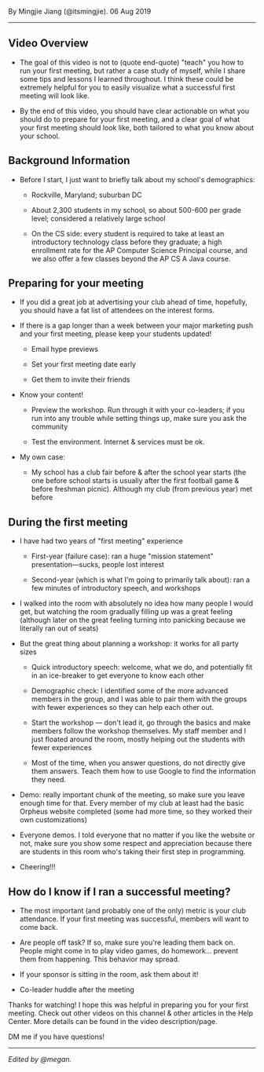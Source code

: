 <p ></p>

By Mingjie Jiang (@itsmingjie). 06 Aug 2019

* * *

Video Overview
--------------

*   The goal of this video is not to (quote end-quote) "teach" you how to run your first meeting, but rather a case study of myself, while I share some tips and lessons I learned throughout. I think these could be extremely helpful for you to easily visualize what a successful first meeting will look like.
    
*   By the end of this video, you should have clear actionable on what you should do to prepare for your first meeting, and a clear goal of what your first meeting should look like, both tailored to what you know about your school.
    

Background Information
----------------------

*   Before I start, I just want to briefly talk about my school's demographics:
    
    *   Rockville, Maryland; suburban DC
        
    *   About 2,300 students in my school, so about 500-600 per grade level; considered a relatively large school
        
    *   On the CS side: every student is required to take at least an introductory technology class before they graduate; a high enrollment rate for the AP Computer Science Principal course, and we also offer a few classes beyond the AP CS A Java course.
        

Preparing for your meeting
--------------------------

*   If you did a great job at advertising your club ahead of time, hopefully, you should have a fat list of attendees on the interest forms.
    
*   If there is a gap longer than a week between your major marketing push and your first meeting, please keep your students updated!
    
    *   Email hype previews
        
    *   Set your first meeting date early
        
    *   Get them to invite their friends
        
*   Know your content!
    
    *   Preview the workshop. Run through it with your co-leaders; if you run into any trouble while setting things up, make sure you ask the community
        
    *   Test the environment. Internet & services must be ok.
        
*   My own case:
    
    *   My school has a club fair before & after the school year starts (the one before school starts is usually after the first football game & before freshman picnic). Although my club (from previous year) met before
        

During the first meeting
------------------------

*   I have had two years of "first meeting" experience
    
    *   First-year (failure case): ran a huge "mission statement" presentation—sucks, people lost interest
        
    *   Second-year (which is what I'm going to primarily talk about): ran a few minutes of introductory speech, and workshops
        
*   I walked into the room with absolutely no idea how many people I would get, but watching the room gradually filling up was a great feeling (although later on the great feeling turning into panicking because we literally ran out of seats)
    
*   But the great thing about planning a workshop: it works for all party sizes
    
    *   Quick introductory speech: welcome, what we do, and potentially fit in an ice-breaker to get everyone to know each other
        
    *   Demographic check: I identified some of the more advanced members in the group, and I was able to pair them with the groups with fewer experiences so they can help each other out.
        
    *   Start the workshop — don't lead it, go through the basics and make members follow the workshop themselves. My staff member and I just floated around the room, mostly helping out the students with fewer experiences
        
    *   Most of the time, when you answer questions, do not directly give them answers. Teach them how to use Google to find the information they need.
        
*   Demo: really important chunk of the meeting, so make sure you leave enough time for that. Every member of my club at least had the basic Orpheus website completed (some had more time, so they worked their own customizations)
    
*   Everyone demos. I told everyone that no matter if you like the website or not, make sure you show some respect and appreciation because there are students in this room who's taking their first step in programming.
    
*   Cheering!!!
    

How do I know if I ran a successful meeting?
--------------------------------------------

*   The most important (and probably one of the only) metric is your club attendance. If your first meeting was successful, members will want to come back.
    
*   Are people off task? If so, make sure you're leading them back on. People might come in to play video games, do homework... prevent them from happening. This behavior may spread.
    
*   If your sponsor is sitting in the room, ask them about it!
    
*   Co-leader huddle after the meeting
    

Thanks for watching! I hope this was helpful in preparing you for your first meeting. Check out other videos on this channel & other articles in the Help Center. More details can be found in the video description/page.

DM me if you have questions!

* * *

_Edited by @megan._